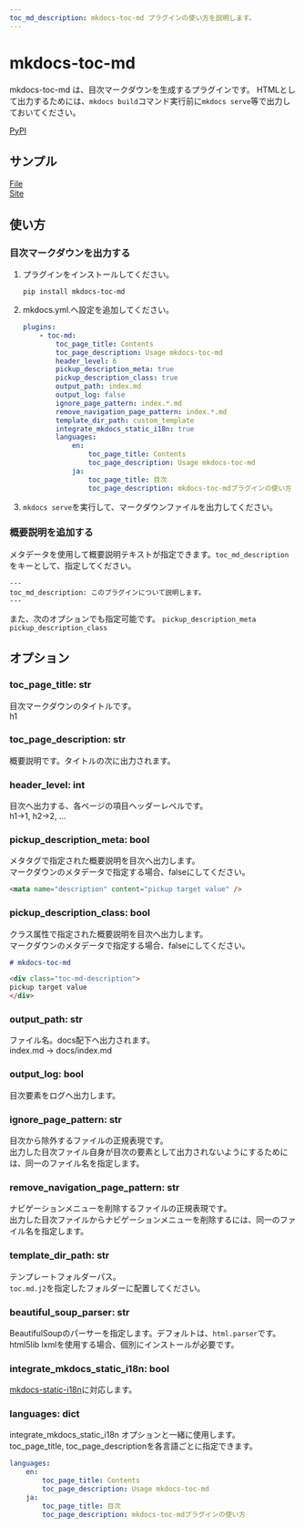 ```yaml
---
toc_md_description: mkdocs-toc-md プラグインの使い方を説明します。
---
```


# mkdocs-toc-md

mkdocs-toc-md は、目次マークダウンを生成するプラグインです。
HTMLとして出力するためには、`mkdocs build`コマンド実行前に`mkdocs serve`等で出力しておいてください。

[PyPI](https://pypi.org/project/mkdocs-toc-md/)

## サンプル


[File](https://github.com/try0/mkdocs-toc-md/blob/main/sample/docs/index.md?plain=1)  
[Site](https://try0.github.io/mkdocs-toc-md/sample/site/)




## 使い方


### 目次マークダウンを出力する


1. プラグインをインストールしてください。 
    ```
    pip install mkdocs-toc-md
    ```
1. mkdocs.yml.へ設定を追加してください。

    ```yml
    plugins:
        - toc-md:
            toc_page_title: Contents
            toc_page_description: Usage mkdocs-toc-md
            header_level: 6
            pickup_description_meta: true
            pickup_description_class: true
            output_path: index.md
            output_log: false
            ignore_page_pattern: index.*.md
            remove_navigation_page_pattern: index.*.md
            template_dir_path: custom_template
            integrate_mkdocs_static_i18n: true
            languages:
                en:
                    toc_page_title: Contents
                    toc_page_description: Usage mkdocs-toc-md
                ja:
                    toc_page_title: 目次
                    toc_page_description: mkdocs-toc-mdプラグインの使い方
    ```

1. `mkdocs serve`を実行して、マークダウンファイルを出力してください。


### 概要説明を追加する

メタデータを使用して概要説明テキストが指定できます。`toc_md_description`をキーとして、指定してください。

```
---
toc_md_description: このプラグインについて説明します。
---
```

また、次のオプションでも指定可能です。 `pickup_description_meta` `pickup_description_class`



## オプション


### toc_page_title: str  
目次マークダウンのタイトルです。  
h1

### toc_page_description: str
概要説明です。タイトルの次に出力されます。  

### header_level: int  
目次へ出力する、各ページの項目ヘッダーレベルです。  
h1→1, h2→2, ...

### pickup_description_meta: bool  
メタタグで指定された概要説明を目次へ出力します。  
マークダウンのメタデータで指定する場合、falseにしてください。
```html
<mata name="description" content="pickup target value" />
```

### pickup_description_class: bool  
クラス属性で指定された概要説明を目次へ出力します。  
マークダウンのメタデータで指定する場合、falseにしてください。

```md
# mkdocs-toc-md

<div class="toc-md-description">
pickup target value
</div>
```

### output_path: str  
ファイル名。docs配下へ出力されます。  
index.md → docs/index.md

### output_log: bool  
目次要素をログへ出力します。

### ignore_page_pattern: str  
目次から除外するファイルの正規表現です。  
出力した目次ファイル自身が目次の要素として出力されないようにするためには、同一のファイル名を指定します。

### remove_navigation_page_pattern: str  
ナビゲーションメニューを削除するファイルの正規表現です。  
出力した目次ファイルからナビゲーションメニューを削除するには、同一のファイル名を指定します。

### template_dir_path: str
テンプレートフォルダーパス。  
`toc.md.j2`を指定したフォルダーに配置してください。

### beautiful_soup_parser: str
BeautifulSoupのパーサーを指定します。デフォルトは、`html.parser`です。
html5lib lxmlを使用する場合、個別にインストールが必要です。

### integrate_mkdocs_static_i18n: bool
[mkdocs-static-i18n](https://github.com/ultrabug/mkdocs-static-i18n)に対応します。

### languages: dict
integrate_mkdocs_static_i18n オプションと一緒に使用します。  
toc_page_title, toc_page_descriptionを各言語ごとに指定できます。

```yml
languages:
    en:
        toc_page_title: Contents
        toc_page_description: Usage mkdocs-toc-md
    ja:
        toc_page_title: 目次
        toc_page_description: mkdocs-toc-mdプラグインの使い方
```